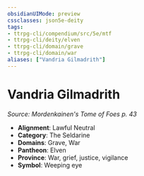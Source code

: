 ```yaml
---
obsidianUIMode: preview
cssclasses: json5e-deity
tags:
- ttrpg-cli/compendium/src/5e/mtf
- ttrpg-cli/deity/elven
- ttrpg-cli/domain/grave
- ttrpg-cli/domain/war
aliases: ["Vandria Gilmadrith"]
---
```

# Vandria Gilmadrith
*Source: Mordenkainen's Tome of Foes p. 43* 

- **Alignment**: Lawful Neutral
- **Category**: The Seldarine
- **Domains**: Grave, War
- **Pantheon**: Elven
- **Province**: War, grief, justice, vigilance
- **Symbol**: Weeping eye